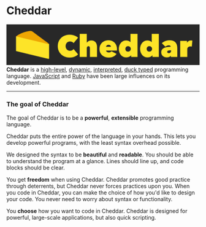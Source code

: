 # Cheddar

![Cheddar](logo_wide.png)
 **Cheddar** is a [high-level](https://en.wikipedia.org/wiki/High-level_programming_language), [dynamic](https://en.wikipedia.org/wiki/Dynamic_programming_language), [interpreted](https://en.wikipedia.org/wiki/Interpreted_language), [duck typed](https://en.wikipedia.org/wiki/Duck_typing) programming language. [JavaScript](https://en.wikipedia.org/wiki/JavaScript) and [Ruby][1] have been large influences on its development.

[1]: https://en.wikipedia.org/wiki/Ruby_(programming_language)

---

### The goal of Cheddar

The goal of Cheddar is to be a **powerful**, **extensible** programming language. 

Cheddar puts the entire power of the language in your hands. This lets you develop powerful programs, with the least syntax overhead possible.

We designed the syntax to be **beautiful** and **readable**. You should be able to understand the program at a glance. Lines should line up, and code blocks should be clear.

You get **freedom** when using Cheddar. Cheddar promotes good practice through deterrents, but Cheddar never forces practices upon you. When you code in Cheddar, you can make the choice of how you'd like to design your code. You never need to worry about syntax or functionality.

You **choose** how you want to code in Cheddar. Cheddar is designed for powerful, large-scale applications, but also quick scripting.